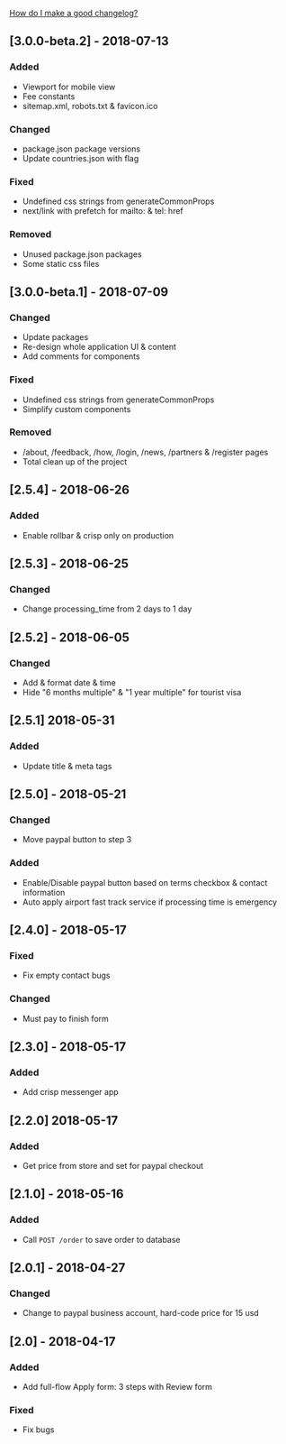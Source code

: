 [How do I make a good changelog?](https://keepachangelog.com/en/1.0.0/#how)
## [3.0.0-beta.2] - 2018-07-13
### Added
- Viewport for mobile view
- Fee constants
- sitemap.xml, robots.txt & favicon.ico
### Changed
- package.json package versions
- Update countries.json with flag
### Fixed
- Undefined css strings from generateCommonProps
- next/link with prefetch for mailto: & tel: href
### Removed
- Unused package.json packages
- Some static css files

## [3.0.0-beta.1] - 2018-07-09
### Changed
- Update packages
- Re-design whole application UI & content
- Add comments for components
### Fixed
- Undefined css strings from generateCommonProps
- Simplify custom components
### Removed
- /about, /feedback, /how, /login, /news, /partners & /register pages
- Total clean up of the project

## [2.5.4] - 2018-06-26
### Added
- Enable rollbar & crisp only on production

## [2.5.3] - 2018-06-25
### Changed
- Change processing_time from 2 days to 1 day

## [2.5.2] - 2018-06-05
### Changed
- Add & format date & time
- Hide "6 months multiple" & "1 year multiple" for tourist visa 

## [2.5.1] 2018-05-31
### Added
- Update title & meta tags

## [2.5.0] - 2018-05-21
### Changed
- Move paypal button to step 3
### Added
- Enable/Disable paypal button based on terms checkbox & contact information
- Auto apply airport fast track service if processing time is emergency

## [2.4.0] - 2018-05-17
### Fixed
- Fix empty contact bugs
### Changed
- Must pay to finish form

## [2.3.0] - 2018-05-17
### Added
- Add crisp messenger app

## [2.2.0] 2018-05-17
### Added
- Get price from store and set for paypal checkout

## [2.1.0] - 2018-05-16
### Added
- Call `POST /order` to save order to database

## [2.0.1] - 2018-04-27
### Changed
- Change to paypal business account, hard-code price for 15 usd

## [2.0] - 2018-04-17
### Added
- Add full-flow Apply form: 3 steps with Review form
### Fixed 
- Fix bugs